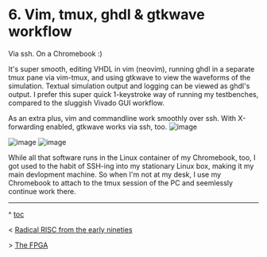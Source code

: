 # 6. Vim, tmux, ghdl & gtkwave workflow

Via ssh. On a Chromebook :)

It's super smooth, editing VHDL in vim (neovim), running ghdl in a separate tmux pane via vim-tmux, and using gtkwave to view the waveforms of the simulation. Textual simulation output and logging can be viewed as ghdl's output. I prefer this super quick 1-keystroke way of running my testbenches, compared to the sluggish Vivado GUI workflow. 

As an extra plus, vim and commandline work smoothly over ssh. With X-forwarding enabled, gtkwave works via ssh, too.
![image](https://user-images.githubusercontent.com/30892199/103270890-4debab80-49b9-11eb-8c8a-1308093d7b4c.png)

![image](https://user-images.githubusercontent.com/30892199/103263325-d2353300-49a7-11eb-8fa0-b168ecc6ae0d.png)
![image](https://user-images.githubusercontent.com/30892199/103263490-55568900-49a8-11eb-9b65-84b423a1a7b3.png)

While all that software runs in the Linux container of my Chromebook, too, I got used to the habit of SSH-ing into my stationary Linux box, making it my main devlopment machine. So when I'm not at my desk, I use my Chromebook to attach to the tmux session of the PC and seemlessly continue work there.

---
^ [toc](https://github.com/renerocksai/rrisc/blob/main/_main.md)        

< [Radical RISC from the early nineties](https://github.com/renerocksai/rrisc/blob/main/_nineties.md)

\> [The FPGA](https://github.com/renerocksai/rrisc/blob/main/_fpga.md)

